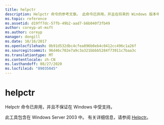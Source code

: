 ```yaml
---
title: helpctr
description: Helpctr 命令的参考文章。 此命令已弃用，并且在将来的 Windows 版本中不保证其受支持。
ms.topic: reference
ms.assetid: d19ff7dc-57fb-49b2-aad7-b6b040f3fb49
author: coreyp-at-msft
ms.author: coreyp
manager: dongill
ms.date: 10/16/2017
ms.openlocfilehash: 0b91d532dbc4cfea896b0eb4c0412cc496c1a26f
ms.sourcegitcommit: 96d46c702e7a9c3a321bbbb5284f73911c7baa3c
ms.translationtype: MT
ms.contentlocale: zh-CN
ms.lasthandoff: 08/27/2020
ms.locfileid: "89035045"
---
```

# <a name="helpctr"></a>helpctr

Helpctr 命令已弃用，并且不保证在 Windows 中受支持。

此工具包含在 Windows Server 2003 中。 有关详细信息，请参阅 [Helpctr](/previous-versions/orphan-topics/ws.10/cc755821(v=ws.10))。

